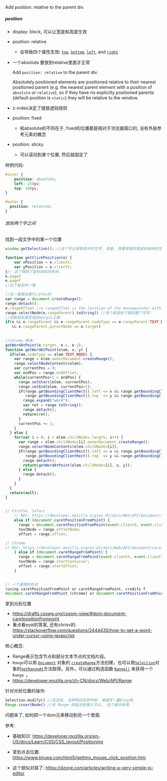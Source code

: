 Add position: relative to the parent div.

##### position

- display: block, 可以让宽度和高度生效

- position: relative

  - 会导致四个属性生效:  [`top`](https://developer.mozilla.org/en-US/docs/Web/CSS/top), [`bottom`](https://developer.mozilla.org/en-US/docs/Web/CSS/bottom), [`left`](https://developer.mozilla.org/en-US/docs/Web/CSS/left), and [`right`](https://developer.mozilla.org/en-US/docs/Web/CSS/right) 

- 一个absolute 要放到relative里面才正常

  Add `position: relative` to the parent  div.

  Absolutely positioned elements are positioned relative to their nearest positioned parent (e.g. the nearest parent element with a position of `absolute` or `relative`), so if they have no explicitly positioned parents (default position is `static`) they will be relative to the window.

- z-index决定了摆放遮挡规则

- position: fixed

  - 和absolute的不同在于, fixed的位置都是相对于浏览器窗口的, 没有外层参考元素的概念

- position: sticky

  - 可以滚动到某个位置, 然后就固定了

样例代码:

```css
#inner {
    position: absolute;
    left: 250px;
    top: 100px;
}

#outer {
  position: relative;
}
```





###### 放到两个字之间

找到一段文字中的某一个位置

```js
window.getSelection(); //这个可以获取选中的文字, 但是, 我要获取的是鼠标指向的文字.
```

```js
function getClickPosition(e) {
    var xPosition = e.clientX;
    var yPosition = e.clientY;
}// 这个得到了鼠标指向的坐标.
e.pageX
e.pageY
//这个是另外一套

//这一套据说是firefox的
var range = document.createRange();
range.detach();
e.rangeOffset //e.rangeOffset is the location of the mousepointer within that string, 这个是鼠标下面的字
range.selectNode(e.rangeParent).toString() //这个是鼠标下面的整个文字.
//判断鼠标是否指在margin上面
if(e && e.rangeParent && e.rangeParent.nodeType == e.rangeParent.TEXT_NODE
   && e.rangeParent.parentNode == e.target)
  
    
//chrome 版本:
getWordAtPoint(e.target, e.x, e.y);
function getWordAtPoint(elem, x, y) {
  if(elem.nodeType == elem.TEXT_NODE) {
    var range = elem.ownerDocument.createRange();
    range.selectNodeContents(elem);
    var currentPos = 0;
    var endPos = range.endOffset;
    while(currentPos+1 < endPos) {
      range.setStart(elem, currentPos);
      range.setEnd(elem, currentPos+1);
      if(range.getBoundingClientRect().left <= x && range.getBoundingClientRect().right  >= x &&
         range.getBoundingClientRect().top  <= y && range.getBoundingClientRect().bottom >= y) {
        range.expand("word");
        var ret = range.toString();
        range.detach();
        return(ret);
      }
      currentPos += 1;
    }
  } else {
    for(var i = 0; i < elem.childNodes.length; i++) {
      var range = elem.childNodes[i].ownerDocument.createRange();
      range.selectNodeContents(elem.childNodes[i]);
      if(range.getBoundingClientRect().left <= x && range.getBoundingClientRect().right  >= x &&
         range.getBoundingClientRect().top  <= y && range.getBoundingClientRect().bottom >= y) {
        range.detach();
        return(getWordAtPoint(elem.childNodes[i], x, y));
      } else {
        range.detach();
      }
    }
  }
  return(null);
}    
    

// Firefox, Safari
    // REF: https://developer.mozilla.org/en-US/docs/Web/API/Document/caretPositionFromPoint
    else if (document.caretPositionFromPoint) {
      range = document.caretPositionFromPoint(event.clientX, event.clientY);
      textNode = range.offsetNode;
      offset = range.offset;

// Chrome
// REF: https://developer.mozilla.org/en-US/docs/Web/API/document/caretRangeFromPoint
    } else if (document.caretRangeFromPoint) {
      range = document.caretRangeFromPoint(event.clientX, event.clientY);
      textNode = range.startContainer;
      offset = range.startOffset;
    }

    
// 一个通用的办法
(using caretPositionFromPoint or caretRangeFromPoint, credits f
document.caretRangeFromPoint (chrome) or document.caretPositionFromPoint (Firefox)

```



拿到光标位置

- https://drafts.csswg.org/cssom-view/#dom-document-caretpositionfrompoint
- 重点看eyal的答案, 还有chrisv的: https://stackoverflow.com/questions/2444430/how-to-get-a-word-under-cursor-using-javascript

核心概念:

- Range表示包含节点和部分文本节点的文档片段。
- `Range`可以用 [`Document`](https://developer.mozilla.org/zh-CN/docs/Web/API/Document) 对象的 [`createRange`](https://developer.mozilla.org/zh-CN/docs/Web/API/Document/createRange)方法创建，也可以用[`Selection`](https://developer.mozilla.org/zh-CN/docs/Web/API/Selection)对象的[`getRangeAt`](https://developer.mozilla.org/zh-CN/docs/Web/API/Selection/getRangeAt)方法取得。另外，可以通过构造函数 [`Range()`](https://developer.mozilla.org/zh-CN/docs/Web/API/Range/Range) 来获得一个 `Range `。
- https://developer.mozilla.org/zh-CN/docs/Web/API/Range

针对光标位置的操作:

```js
Selection.modify() //实话说, 没弄明白这货咋用. 单独写一篇blog吧.
Range.insertNode() //在 Range 的起点处插入节点。 这个或许有用.
```

问题来了, 如何把一个dom元素移动到另一个里面.



参考: 

- 基础知识: https://developer.mozilla.org/en-US/docs/Learn/CSS/CSS_layout/Positioning

- 拿到点击位置. https://www.kirupa.com/html5/getting_mouse_click_position.htm

- 这个貌似对路了: https://dzone.com/articles/writing-a-very-simple-js-editor

  